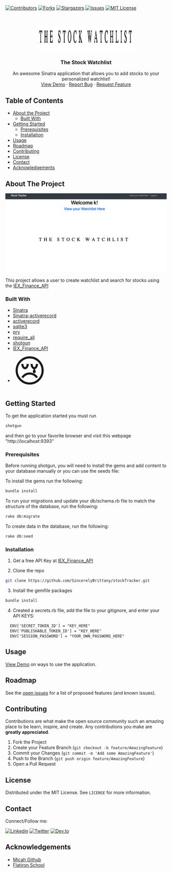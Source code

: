 [![Contributors][contributors-shield]][contributors-url]
[![Forks][forks-shield]][forks-url]
[![Stargazers][stars-shield]][stars-url]
[![Issues][issues-shield]][issues-url]
[![MIT License][license-shield]][license-url]


<!-- PROJECT LOGO -->
<br />
<p align="center">
  <a href="https://github.com/SincerelyBrittany/stockTracker">
    <img src="readme_media/logo.png" alt="Logo" width="300" height="80">
  </a>

  <h3 align="center">The Stock Watchlist</h3>

  <p align="center">
    An awesome Sinatra application that allows you to add stocks to your personalized watchlist!
    <br />
    <a href="https://github.com/othneildrew/Best-README-Template">View Demo</a>
    ·
    <a href="https://github.com/SincerelyBrittany/stockTracker/issues">Report Bug</a>
    ·
    <a href="https://github.com/SincerelyBrittany/stockTracker/issues">Request Feature</a>
  </p>
</p>



<!-- TABLE OF CONTENTS -->
## Table of Contents

* [About the Project](#about-the-project)
  * [Built With](#built-with)
* [Getting Started](#getting-started)
  * [Prerequisites](#prerequisites)
  * [Installation](#installation)
* [Usage](#usage)
* [Roadmap](#roadmap)
* [Contributing](#contributing)
* [License](#license)
* [Contact](#contact)
* [Acknowledgements](#acknowledgements)

<!-- ABOUT THE PROJECT -->
## About The Project

[![Product Name Screen Shot][product-screenshot]](https://example.com)

This project allows a user to create watchlist and search for stocks using the [IEX_Finance_API](https://iexcloud.io/)

### Built With
* [Sinatra](http://sinatrarb.com/intro.html)
* [Sinatra-activerecord](https://github.com/sinatra-activerecord/sinatra-activerecord)
* [activerecord](https://rubygems.org/gems/activerecord/versions/5.0.0.1)
* [sqlite3](https://www.sqlite.org/index.html)
* [pry](https://github.com/pry/pry)
* [require_all](https://github.com/jarmo/require_all)
* [shotgun](https://github.com/rtomayko/shotgun)
* [IEX_Finance_API](https://github.com/dblock/iex-ruby-client)
* <span style='font-size:100px;'>&#128546;</span>


<!-- GETTING STARTED -->
## Getting Started

To get the application started you must run

```sh
shotgun
```
and then go to your favorite browser and visit this webpage "http://localhost:9393"

### Prerequisites

Before running shotgun, you will need to install the gems and add content to your database manually or you can use the seeds file:

To install the gems run the following:

```sh
bundle install
```

To run your migrations and update your db/schema.rb file to match the structure of the database, run the following:

```sh
rake db:migrate
```

To create data in the database, run the following:
```sh
rake db:seed
```

### Installation

1. Get a free API Key at [IEX_Finance_API](https://iexcloud.io/)

2. Clone the repo
```sh
git clone https://github.com/SincerelyBrittany/stockTracker.git
```
3. Install the gemfile packages
```sh
bundle install
```
4. Created a secrets.rb file, add the file to your gitignore, and enter your API KEYS:
```JS
  ENV['SECRET_TOKEN_ID'] = "KEY_HERE"
  ENV['PUBLISHABLE_TOKEN_ID'] = "KEY_HERE"
  ENV['SESSION_PASSWORD'] = "YOUR_OWN_PASSWORD_HERE"
```
<!-- USAGE EXAMPLES -->
## Usage

<a href="https://github.com/othneildrew/Best-README-Template">View Demo</a> on ways to use the application.

<!-- ROADMAP -->
## Roadmap

See the [open issues](https://github.com/SincerelyBrittany/stockTracker/issues) for a list of proposed features (and known issues).

<!-- CONTRIBUTING -->
## Contributing

Contributions are what make the open source community such an amazing place to be learn, inspire, and create. Any contributions you make are **greatly appreciated**.

1. Fork the Project
2. Create your Feature Branch (`git checkout -b feature/AmazingFeature`)
3. Commit your Changes (`git commit -m 'Add some AmazingFeature'`)
4. Push to the Branch (`git push origin feature/AmazingFeature`)
5. Open a Pull Request

<!-- LICENSE -->
## License

Distributed under the MIT License. See `LICENSE` for more information.

<!-- CONTACT -->
## Contact
Connect/Follow me:

[![Linkedin][linkedin-shield]][linkedin-url]
[![Twitter][twitter-shield]][linkedin-url]
[![Dev.to][dev-to-shield]][dev-to-url]


<!-- ACKNOWLEDGEMENTS -->
## Acknowledgements
* [Micah Github](https://github.com/micahshute)
* [Flatiron School](https://flatironschool.com/)


<!-- MARKDOWN LINKS & IMAGES -->
<!-- https://www.markdownguide.org/basic-syntax/#reference-style-links -->
[contributors-shield]: https://img.shields.io/github/contributors/SincerelyBrittany/stockTracker.svg?style=flat-square
[contributors-url]: https://github.com/SincerelyBrittany/stockTracker/graphs/contributors
[forks-shield]: https://img.shields.io/github/forks/SincerelyBrittany/stockTracker.svg?style=flat-square
[forks-url]: https://github.com/SincerelyBrittany/stockTracker/network/members
[stars-shield]: https://img.shields.io/github/stars/SincerelyBrittany/stockTracker.svg?style=flat-square
[stars-url]: https://github.com/SincerelyBrittany/stockTracker/stargazers
[issues-shield]: https://img.shields.io/github/issues/SincerelyBrittany/stockTracker.svg?style=flat-square
[issues-url]: https://github.com/SincerelyBrittany/stockTracker/issues
[license-shield]: https://img.shields.io/github/license/SincerelyBrittany/stockTracker.svg?style=flat-square
[license-url]: https://github.com/SincerelyBrittany/stockTracker/blob/master/LICENSE
[linkedin-shield]: https://img.shields.io/badge/-LinkedIn-black.svg?style=flat-square&logo=linkedin&colorB=555
[linkedin-url]: https://www.linkedin.com/in/sincerelybrittany/
[twitter-shield]:https://img.shields.io/twitter/url?style=social&url=https%3A%2F%2Ftwitter.com%2FSincerelyBrittt
[twitter-url]: https://twitter.com/SincerelyBrittt
[dev-to-url]: https://dev.to/sincerelybrittany
[dev-to-shield]:https://img.shields.io/badge/-Dev.to-black.svg?style=flat-square&logo=dev.to&colorB=555
[product-screenshot]: readme_media/main_page.png
